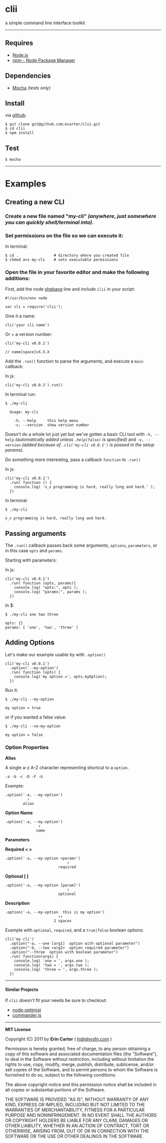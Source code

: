 # clii

a simple command line interface toolkit

---

## Requires

* [Node.js](http://nodejs.org)
* [npm - Node Package Manager](http://npmjs.org)

## Dependencies

* [Mocha](http://visionmedia.github.com/mocha) _(tests only)_

## Install

via [github](http://github.com/ecarter/clii):

    $ git clone git@github.com:ecarter/clii.git
    $ cd clii
    $ npm install

## Test

    $ mocha

---

# Examples

## Creating a new CLI

### Create a new file named "my-cli" _(anywhere, just somewhere you can quickly shell/terminal into)_.

### Set permissions on the file so we can execute it:

In terminal:

    $ cd .                # directory where you created file
    $ chmod a+x my-cli    # sets executable permissions

### Open the file in your favorite editor and make the following additions:

First, add the node [shebang](http://en.wikipedia.org/wiki/Shebang_%28Unix%29) 
line and include `clii` in your script:

    #!/usr/bin/env node
    
    var cli = require('clii');

Give it a name:

    cli('your cli name')

Or + a version number:

    cli('my-cli v0.0.1')
    
    // name[space]vX.X.X

Add the `.run()` function to parse the arguments, and execute
a `main` callback:

In js:

    cli('my-cli v0.0.1').run()

In terminal run:

    $ ./my-cli
    
      Usage: my-cli

        -h, --help     this help menu
        -v, --version  show version number

Doesn't do a whole lot just yet but we've gotten a basic CLI tool
with `-h, --help` _(automatically added unless `.help(false)` is 
specified)_ and `-v, --version` _(added because of 
`.cli('my-cli v0.0.1')` is passed in the setup params)_.

Do something more interesting, pass a callback `function` to `.run()`

In js:

    cli('my-cli v0.0.1')
      .run( function () { 
        console.log( 'ಠ_ಠ programming is hard, really long and hard.' );
      })

In terminal:

    $ ./my-cli
    
    ಠ_ಠ programming is hard, really long and hard.

## Passing arguments

The `.run()` callback passes back some arguments, 
`options`, `parameters`, or in this case `opts` and
`params`.

Starting with parameters:


In js:

    cli('my-cli v0.0.1')
      .run( function (opts, params){
        console.log( "opts:", opts );
        console.log( "params:", params );
      })

In $:

    $ ./my-cli one two three
    
    opts: {}
    params: [ 'one', 'two', 'three' ]


## Adding Options

Let's make our example usable by with `.option()`

    cli('my-cli v0.0.1')
      .option('--my-option')
      .run( function (opts) {
        console.log('my option =', opts.myOption);
      })

Run it:

    $ ./my-cli --my-option
    
    my option = true

or if you wanted a false value:

    $ ./my-cli --no-my-option
    
    my option = false

### Option Properties

**Alias**

A single a-z A-Z character representing shortcut to a `option`.

    -a -b -c -D -F -G

Example:

    .option('-a, --my-option')
              ↑
            alias

**Option Name**

    .option('-a, --my-option')
                   ↑
                  name

**Parameters**

**Required < >**

    .option('-a, --my-option <param>')
                                ↑
                            required

**Optional [ ]**

    .option('-a, --my-option [param]')
                                ↑
                            optional

**Description**

    .option('-a, --my-option  this is my option')
                            ↑↑
                          2 spaces

Example with `optional`, `required`, and a `true|false` boolean options:

    cli('my cli')
      .option("-a, --one [arg1]  option with optional parameter")
      .option("-b, --two <arg2>  option required parameter")
      .option("--three  option with boolean parameter")
      .run( function(args) {
        console.log( 'one = ', args.one );
        console.log( 'two = ', args.two );
        console.log( 'three = ', args.three );
      })

---


#### Similar Projects

If `clii` doesn't fit your needs be sure to checkout:

* [node-optimist](https://github.com/substack/node-optimist)
* [commander.js](https://github.com/visionmedia/commander.js/)

---

**MIT License**

Copyright (C) 2011 by **Erin Carter** ( [hi@dnvsfn.com](mailto:hi@dnvsfn.com) )

Permission is hereby granted, free of charge, to any person obtaining a copy
of this software and associated documentation files (the "Software"), to deal
in the Software without restriction, including without limitation the rights
to use, copy, modify, merge, publish, distribute, sublicense, and/or sell
copies of the Software, and to permit persons to whom the Software is
furnished to do so, subject to the following conditions:

The above copyright notice and this permission notice shall be included in
all copies or substantial portions of the Software.

THE SOFTWARE IS PROVIDED "AS IS", WITHOUT WARRANTY OF ANY KIND, EXPRESS OR
IMPLIED, INCLUDING BUT NOT LIMITED TO THE WARRANTIES OF MERCHANTABILITY,
FITNESS FOR A PARTICULAR PURPOSE AND NONINFRINGEMENT. IN NO EVENT SHALL THE
AUTHORS OR COPYRIGHT HOLDERS BE LIABLE FOR ANY CLAIM, DAMAGES OR OTHER
LIABILITY, WHETHER IN AN ACTION OF CONTRACT, TORT OR OTHERWISE, ARISING FROM,
OUT OF OR IN CONNECTION WITH THE SOFTWARE OR THE USE OR OTHER DEALINGS IN
THE SOFTWARE.
